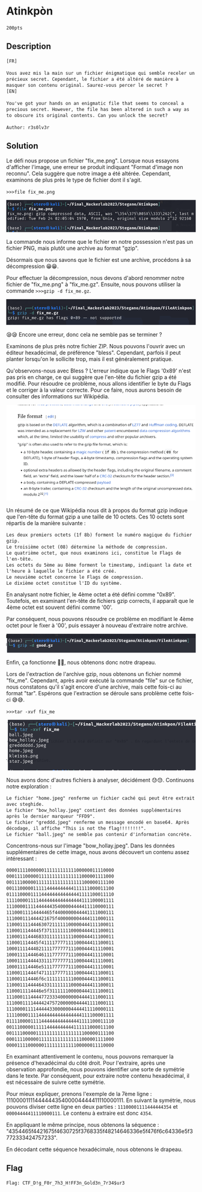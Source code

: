 # Atinkpòn
```
200pts
```
## Description
```
[FR]

Vous avez mis la main sur un fichier énigmatique qui semble receler un précieux secret. Cependant, le fichier a été altéré de manière à masquer son contenu original. Saurez-vous percer le secret ?
[EN]

You've got your hands on an enigmatic file that seems to conceal a precious secret. However, the file has been altered in such a way as to obscure its original contents. Can you unlock the secret?

Author: r3s0lv3r
```
## Solution

Le défi nous propose un fichier "fix_me.png". Lorsque nous essayons d'afficher l'image, une erreur se produit indiquant "Format d'image non reconnu". Cela suggère que notre image a été altérée. Cependant, examinons de plus près le type de fichier dont il s'agit.

`>>>file fix_me.png`

<img src="File\FileAtinkpon\getfileatinkpon.png">

La commande nous informe que le fichier en notre possession n'est pas un fichier PNG, mais plutôt une archive au format "gzip".

Désormais que nous savons que le fichier est une archive, procédons à sa décompression 😁😁.

Pour effectuer la décompression, nous devons d'abord renommer notre fichier de "fix_me.png" à "fix_me.gz". Ensuite, nous pouvons utiliser la commande `>>>gzip -d fix_me.gz`.

<img src="File\FileAtinkpon\erreurdezippe.png">

😪😪 Encore une erreur, donc cela ne semble pas se terminer ?

Examinons de plus près notre fichier ZIP. Nous pouvons l'ouvrir avec un éditeur hexadécimal, de préférence "bless". Cependant, parfois il peut planter lorsqu'on le sollicite trop, mais il est généralement pratique.

Qu'observons-nous avec Bless ? L'erreur indique que le Flags '0x89' n'est pas pris en charge, ce qui suggère que l'en-tête du fichier gzip a été modifié. Pour résoudre ce problème, nous allons identifier le byte du Flags et le corriger à la valeur correcte. Pour ce faire, nous aurons besoin de consulter des informations sur Wikipédia.

<img src="File\FileAtinkpon\wikipediazip.png">

Un résumé de ce que Wikipédia nous dit à propos du format gzip indique que l'en-tête du format gzip a une taille de 10 octets. Ces 10 octets sont répartis de la manière suivante :

    Les deux premiers octets (1f 8b) forment le numéro magique du fichier gzip.
    Le troisième octet (08) détermine la méthode de compression.
    Le quatrième octet, que nous examinons ici, constitue le Flags de l'en-tête.
    Les octets du 5ème au 8ème forment le timestamp, indiquant la date et l'heure à laquelle le fichier a été créé.
    Le neuvième octet concerne le Flags de compression.
    Le dixième octet constitue l'ID du système.

En analysant notre fichier, le 4ème octet a été défini comme "0x89". Toutefois, en examinant l'en-tête de fichiers gzip corrects, il apparaît que le 4ème octet est souvent défini comme '00'.

Par conséquent, nous pouvons résoudre ce problème en modifiant le 4ème octet pour le fixer à '00', puis essayer à nouveau d'extraire notre archive. 

<img src="File\FileAtinkpon\dezippe.png"> 

Enfin, ça fonctionne 🥳🥳, nous obtenons donc notre drapeau.

Lors de l'extraction de l'archive gzip, nous obtenons un fichier nommé "fix_me". Cependant, après avoir exécuté la commande "file" sur ce fichier, nous constatons qu'il s'agit encore d'une archive, mais cette fois-ci au format "tar". Espérons que l'extraction se déroule sans problème cette fois-ci 😅😅.

 `>>>tar -xvf fix_me`

 <img src="File\FileAtinkpon\extract.png">

Nous avons donc d'autres fichiers à analyser, décidément 😓😓. Continuons notre exploration :

    Le fichier "home.jpeg" renferme un fichier caché qui peut être extrait avec steghide.
    Le fichier "bow_hollay.jpeg" contient des données supplémentaires après le dernier marqueur "FFD9".
    Le fichier "greddd.jpeg" renferme un message encodé en base64. Après décodage, il affiche "This is not the flag!!!!!!!!".
    Le fichier "ball.jpeg" ne semble pas contenir d'information concrète.

Concentrons-nous sur l'image "bow_hollay.jpeg". Dans les données supplémentaires de cette image, nous avons découvert un contenu assez intéressant :
```
0000111100000011111111111100000011110000
0001111000001111111111111111000001111000
0011110000011111111111111111100000111100
0011100000111114444444444111111000011100
0111100001111444444444444441111100011110
1111000011114444444444444444111100001111
1110000111144444435400004444411110000111
11100011114444465f4400000044441111000111
111000111444421675f400000004444111000111
1100011114446307211111100000444111100011
1100011144445f37111111110000444411100011
1100011144468331111111111000044411100011
110001114445f411117777111100044411100011
1000111144482111177777711100044411110001
1000111144464611177777711100044411110001
1000111144443311177777711100044411110001
100011114446e511177777711100044411110001
11000111444f4711117777111100044411100011
110001114446f6c1111111111000044411100011
1100011144446433111111110000444411100011
1100011114446e5f311111100000444111100011
1110001114444772333400000004444111000111
1110001111444424757200000044441111000111
1110000111144444330000004444411110000111
1111000011114444444444444444111100001111
0111100001111444444444444441111100011110
0011100000111114444444444111111000011100
0011110000011111111111111111100000111100
0001111000001111111111111111000001111000
0000111100000011111111111100000011110000

```

En examinant attentivement le contenu, nous pouvons remarquer la présence d'hexadécimal du côté droit. Pour l'extraire, après une observation approfondie, nous pouvons identifier une sorte de symétrie dans le texte. Par conséquent, pour extraire notre contenu hexadécimal, il est nécessaire de suivre cette symétrie.

Pour mieux expliquer, prenons l'exemple de la 7ème ligne : 1110000111144444435400004444411110000111. En suivant la symétrie, nous pouvons diviser cette ligne en deux parties : `11100001111444444354` et `00004444411110000111`. Le contenu à extraire est donc `4354`.

En appliquant le même principe, nous obtenons la séquence : "4354465f4421675f4630725f3768335f48214646336e5f476f6c64336e5f3772333424757233".

En décodant cette séquence hexadécimale, nous obtenons le drapeau.

## Flag 
```
Flag: CTF_D!g_F0r_7h3_H!FF3n_Gold3n_7r34$ur3
```

